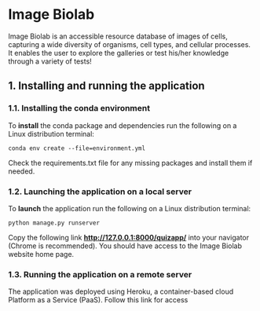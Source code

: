 # Image Biolab
Image Biolab is an accessible resource database of images of cells, capturing a wide diversity of organisms, cell types, and cellular processes. It enables the user to explore the galleries or test his/her knowledge through a variety of tests!

## 1. Installing and running the application

### 1.1. Installing the conda environment
To **install** the conda package and dependencies run the following on a Linux distribution terminal:
~~~~
conda env create --file=environment.yml
~~~~

Check the requirements.txt file for any missing packages and install them if needed.

### 1.2. Launching the application on a local server
To **launch** the application run the following on a Linux distribution terminal:
~~~~
python manage.py runserver
~~~~

Copy the following link **http://127.0.0.1:8000/quizapp/** into your navigator (Chrome is recommended). You should have access to the Image Biolab website home page.

### 1.3. Running the application on a remote server
The application was deployed using Heroku, a container-based cloud Platform as a Service (PaaS).
Follow this link for access
